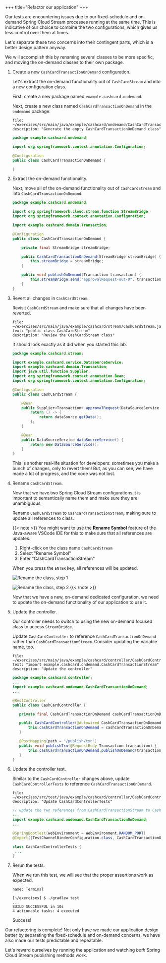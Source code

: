 +++
title="Refactor our application"
+++

Our tests are encountering issues due to our fixed-schedule and on-demand Spring Cloud Stream processes running at the same time. This is indicative of our choice to combine the two configurations, which gives us less control over them at times.

Let's separate these two concerns into their contingent parts, which is a better design pattern anyway.

We will accomplish this by renaming several classes to be more specific, and moving the on-demand classes to their own package.

1. Create a new `CashCardTransactionOnDemand` configuration.

   Let's extract the on-demand functionality out of `CashCardStream` and into a new configuration class.

   First, create a new package named `example.cashcard.ondemand`.

   Next, create a new class named `CashCardTransactionOnDemand` in the `ondemand` package:

   ```editor:append-lines-to-file
   file: ~/exercises/src/main/java/example/cashcard/ondemand/CashCardTransactionOnDemand.java
   description: "Generate the empty CashCardTransactionOnDemand class"
   ```

   ```java
   package example.cashcard.ondemand;

   import org.springframework.context.annotation.Configuration;

   @Configuration
   public class CashCardTransactionOnDemand {

   }
   ```

1. Extract the on-demand functionality.

   Next, move all of the on-demand functionality out of `CashCardStream` and into `CashCardTransactionOnDemand`:

   ```java
   package example.cashcard.ondemand;

   import org.springframework.cloud.stream.function.StreamBridge;
   import org.springframework.context.annotation.Configuration;

   import example.cashcard.domain.Transaction;

   @Configuration
   public class CashCardTransactionOnDemand {

       private final StreamBridge streamBridge;

       public CashCardTransactionOnDemand(StreamBridge streamBridge) {
           this.streamBridge = streamBridge;
       }

       public void publishOnDemand(Transaction transaction) {
           this.streamBridge.send("approvalRequest-out-0", transaction);
       }
   }
   ```

1. Revert all changes in `CashCardStream`.

   Revisit `CashCardStream` and make sure that all changes have been reverted.

   ```editor:select-matching-text
   file: ~/exercises/src/main/java/example/cashcard/stream/CashCardStream.java
   text: "public class CashCardStream"
   description: "Review the CashCardStream class"
   ```

   It should look exactly as it did when you started this lab.

   ```java
   package example.cashcard.stream;

   import example.cashcard.service.DataSourceService;
   import example.cashcard.domain.Transaction;
   import java.util.function.Supplier;
   import org.springframework.context.annotation.Bean;
   import org.springframework.context.annotation.Configuration;

   @Configuration
   public class CashCardStream {

       @Bean
       public Supplier<Transaction> approvalRequest(DataSourceService dataSource) {
           return () -> {
               return dataSource.getData();
           };
       }

       @Bean
       public DataSourceService dataSourceService() {
           return new DataSourceService();
       }
   }
   ```

   This is another real-life situation for developers: sometimes you make a bunch of changes, only to revert them! But, as you can see, we have made a lot of progress, and the code was not lost.

1. Rename `CashCardStream`.

   Now that we have two Spring Cloud Stream configurations it is important to semantically name them and make sure they are unambiguous.

   Rename `CashCardStream` to `CashCardTransactionStream`, making sure to update all references to class.

   {{< note >}}
   You might want to use the **Rename Symbol** feature of the Java-aware VSCode IDE for this to make sure that all references are updates.

   1. Right-click on the class name `CashCardStream`
   1. Select "Rename Symbol"
   1. Enter "CashCardTransactionStream"

   When you press the `ENTER` key, all references will be updated.

   ![Rename the class, step 1](/workshop/content/assets/rename-symbol-1.png)

   ![Rename the class, step 2](/workshop/content/assets/rename-symbol-2.png)
   {{< /note >}}

   Now that we have a new, on-demand dedicated configuration, we need to update the on-demand functionality of our application to use it.

1. Update the controller.

   Our controller needs to switch to using the new on-demand focused class to access `StreamBridge`.

   Update `CashCardController` to reference `CashCardTransactionOnDemand` rather than `CashCardTransactionStream`. Consider updating the variable name, too.

   ```editor:select-matching-text
   file: ~/exercises/src/main/java/example/cashcard/controller/CashCardController.java
   text: "import example.cashcard.ondemand.CashCardTransactionStream"
   description: "Update the controller"
   ```

   ```java
   ​​package example.cashcard.controller;
   ...
   import example.cashcard.ondemand.CashCardTransactionOnDemand;
   ...

   @RestController
   public class CashCardController {

      private final CashCardTransactionOnDemand cashCardTransactionOnDemand;

      public CashCardController(@Autowired CashCardTransactionOnDemand cashCardTransactionOnDemand) {
          this.cashCardTransactionOnDemand = cashCardTransactionOnDemand;
      }

      @PostMapping(path = "/publish/txn")
      public void publishTxn(@RequestBody Transaction transaction) {
          this.cashCardTransactionOnDemand.publishOnDemand(transaction);
      }
   }
   ```

1. Update the controller test.

   Similar to the `CashCardController` changes above, update `CashCardControllerTests` to reference `CashCardTransactionOnDemand`.

   ```editor:open-file
   file: ~/exercises/src/test/java/example/cashcard/controller/CashCardControllerTests.java
   description: "Update CashCardControllerTests"
   ```

   ```java
   // update the two references from CashCardTransactionStream to CashCardTransactionOnDemand
   ...
   import example.cashcard.ondemand.CashCardTransactionOnDemand;
   ...

   @SpringBootTest(webEnvironment = WebEnvironment.RANDOM_PORT)
   @Import({TestChannelBinderConfiguration.class, CashCardTransactionOnDemand.class})

   class CashCardControllerTests {
    ...
   }
   ```

1. Rerun the tests.

   When we run this test, we will see that the proper assertions work as expected.

   ```dashboard:open-dashboard
   name: Terminal
   ```

   ```shell
   [~/exercises] $ ./gradlew test
   ...
   BUILD SUCCESSFUL in 10s
   4 actionable tasks: 4 executed
   ```

   Success!

Our refactoring is complete! Not only have we made our application design better by separating the fixed-schedule and on-demand concerns, we have also made our tests predictable and repeatable.

Let's reward ourselves by running the application and watching _both_ Spring Cloud Stream publishing methods work.
